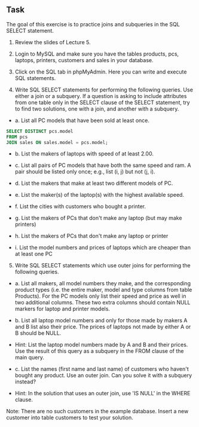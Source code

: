 ## Task

The goal of this exercise is to practice joins and subqueries in the SQL SELECT statement.

1. Review the slides of Lecture 5.

2. Login to MySQL and make sure you have the tables products, pcs, laptops, printers, customers and sales in your database.

3. Click on the SQL tab in phpMyAdmin. Here you can write and execute SQL statements.

4. Write SQL SELECT statements for performing the following queries. Use either a join or a subquery. If a question is asking to include attributes from one table only in the SELECT clause of the SELECT statement, try to find two solutions, one with a join, and another with a subquery.

- a. List all PC models that have been sold at least once.
```sql
SELECT DISTINCT pcs.model
FROM pcs
JOIN sales ON sales.model = pcs.model;
```

- b. List the makers of laptops with speed of at least 2.00.

- c. List all pairs of PC models that have both the same speed and ram. A pair should be listed only once; e.g., list (i, j) but not (j, i).

- d. List the makers that make at least two different models of PC.

- e. List the maker(s) of the laptop(s) with the highest available speed.

- f. List the cities with customers who bought a printer.

- g. List the makers of PCs that don't make any laptop (but may make printers)

- h. List the makers of PCs that don't make any laptop or printer

- i. List the model numbers and prices of laptops which are cheaper than at least one PC

5. Write SQL SELECT statements which use outer joins for performing the following queries.

- a. List all makers, all model numbers they make, and the corresponding product types (i.e. the entire maker, model and type columns from table Products). For the PC models only list their speed and price as well in two additional columns. These two extra columns should contain NULL markers for laptop and printer models.

- b. List all laptop model numbers and only for those made by makers A and B list also their price. The prices of laptops not made by either A or B should be NULL.

 - Hint: List the laptop model numbers made by A and B and their prices. Use the result of this query as a subquery in the FROM clause of the main query.

- c. List the names (first name and last name) of customers who haven't bought any product. Use an outer join. Can you solve it with a subquery instead?

 - Hint: In the solution that uses an outer join, use 'IS NULL' in the WHERE clause.

Note: There are no such customers in the example database. Insert a new customer into table customers to test your solution.
